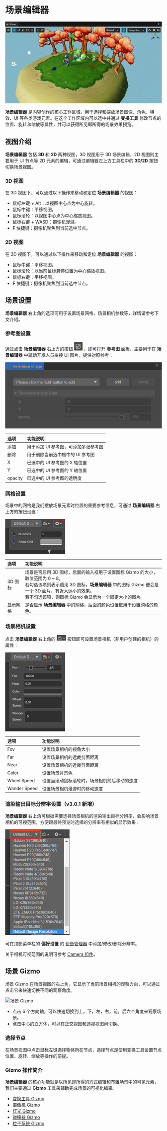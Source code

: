 # 场景编辑器

![scene](images/scene.png)

**场景编辑器** 是内容创作的核心工作区域，用于选择和摆放场景图像、角色、特效、UI 等各类游戏元素。在这个工作区域内可以选中并通过 **变换工具** 修改节点的位置、旋转和缩放等属性，并可以获得所见即所得的场景效果预览。

## 视图介绍

**场景编辑器** 包括 **3D** 和 **2D** 两种视图，3D 视图用于 3D 场景编辑，2D 视图则主要用于 UI 节点等 2D 元素的编辑，可通过编辑器左上方工具栏中的 **3D/2D** 按钮切换场景视图。

### 3D 视图

在 3D 视图下，可以通过以下操作来移动和定位 **场景编辑器** 的视图：
- 鼠标左键 + Alt：以视图中心点为中心旋转。
- 鼠标中键：平移视图。
- 鼠标滚轮：以视图中心点为中心缩放视图。
- 鼠标右键 + WASD：摄像机漫游。
- **F** 快捷键：摄像机聚焦到当前选中节点。

### 2D 视图

在 2D 视图下，可以通过以下操作来移动和定位 **场景编辑器** 的视图：
- 鼠标中键：平移视图。
- 鼠标滚轮：以当前鼠标悬停位置为中心缩放视图。
- 鼠标右键：平移视图。
- **F** 快捷键：摄像机聚焦到当前选中节点。

## 场景设置

**场景编辑器** 右上角的选项可用于设置场景网格、场景相机参数等，详情请参考下文介绍。

### 参考图设置

通过点击 **场景编辑器** 右上方的按钮 ![scene reference](images/scene-reference.png) ，即可打开 **参考图** 面板，主要用于在 **场景编辑器** 中辅助开发人员拼接 UI 图片，提供对照参考：

![reference](images/reference.png)

| 选项 | 功能说明 |
| :-- | :-- |
| 添加 |用于添加 UI 参考图，可添加多张参考图  |
| 删除 | 用于删除当前选中框中的 UI 参考图 |
| X | 已选中的 UI 参考图的 X 轴位置 |
| Y | 已选中的 UI 参考图的 Y 轴位置 |
| opacity | 已选中的 UI 参考图的透明度 |

### 网格设置

场景中的网格是我们摆放场景元素时位置的重要参考信息，可通过 **场景编辑器** 右上方的按钮设置：

![Gizmo](images/scene-grid.png)

| 选项 | 功能说明 |
| :-- | :-- |
| 3D 图标 | 场景是否启用 3D 图标，后面的输入框用于设置图标 Gizmo 的大小，取值范围为 0 ~ 8。<br>若勾选该项则表示启用 3D 图标，**场景编辑器** 中的图标 Gizmo 便会是一个 3D 面片，有近大远小的效果。<br>若不勾选该项，则图标 Gizmo 会显示为一个固定大小的图片。 |
| 显示网格 | 是否显示 **场景编辑器** 中的网格，后面的颜色设置框用于设置网格的颜色。 |

### 场景相机设置

点击 **场景编辑器** 右上角的 ![set camera](images/set-camera.png) 按钮即可设置场景相机（非用户创建的相机）的属性：

![scene camera](images/scene-camera.png)

| 选项 | 功能说明 |
| :-- | :-- |
| Fov | 设置场景相机的视角大小 |
| Far | 设置场景相机的远裁剪面距离 |
| Near  | 设置场景相机的近裁剪面距离 |
| Color | 设置场景背景色 |
| Wheel Speed  | 设置当滚动鼠标滚轮时，场景相机前后移动的速度 |
| Wander Speed | 设置场景相机漫游时的移动速度 |

### 渲染输出目标分辨率设置（v3.0.1 新增）

**场景编辑器** 右上角可根据需要选择场景相机的渲染输出目标分辨率，会影响场景相机的可视范围，方便跟最终预览时选择的分辨率有相似的显示效果：

![scene resolution](images/scene-resolution.png)

可在顶部菜单栏的 **偏好设置** 的 [设备管理器](../preferences/index.md#%E8%AE%BE%E5%A4%87%E7%AE%A1%E7%90%86%E5%99%A8) 中添加/修改/删除分辨率。

关于相机可视范围的说明可参考 [Camera 组件](../components/camera-component.md)。

## 场景 Gizmo

场景 Gizmo 在场景视图的右上角，它显示了当前场景相机的观察方向，可以通过点击它来快速切换不同的观察角度。

![场景 Gizmo](images/scene-gizmo.png)

- 点击 6 个方向轴，可以快速切换到上，下，左，右，前，后六个角度来观察场景。
- 点击中心的立方体，可以在正交视图和透视视图间切换。

### 选择节点

在场景视图中点击鼠标左键选择物体所在节点，选择节点是使用变换工具设置节点位置、旋转、缩放等操作的前提。

### Gizmo 操作简介

**场景编辑器** 的核心功能就是以所见即所得的方式编辑和布置场景中的可见元素，我们主要通过 **Gizmo** 工具来辅助完成场景的可视化编辑。

- [变换工具 Gizmo](./transform-gizmo.md)
- [摄像机 Gizmo](./camera-gizmo.md)
- [灯光 Gizmo](./light-gizmo.md)
- [碰撞器 Gizmo](./collider-gizmo.md)
- [粒子系统 Gizmo](./particle-system-gizmo.md)
